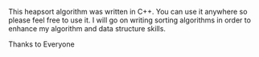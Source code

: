 This heapsort algorithm was written in C++. You can use it anywhere so please feel free to use it.
I will go on writing sorting algorithms in order to enhance my algorithm and data structure skills. 

Thanks to Everyone